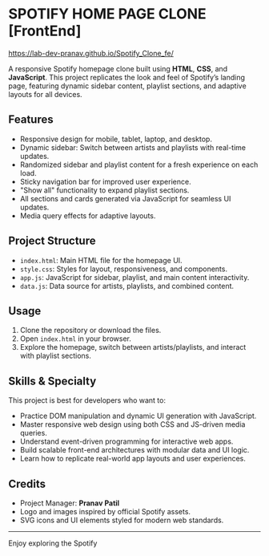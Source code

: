 # SPOTIFY HOME PAGE CLONE [FrontEnd]
https://lab-dev-pranav.github.io/Spotify_Clone_fe/

A responsive Spotify homepage clone built using **HTML**, **CSS**, and **JavaScript**. This project replicates the look and feel of Spotify’s landing page, featuring dynamic sidebar content, playlist sections, and adaptive layouts for all devices.

## Features

- Responsive design for mobile, tablet, laptop, and desktop.
- Dynamic sidebar: Switch between artists and playlists with real-time updates.
- Randomized sidebar and playlist content for a fresh experience on each load.
- Sticky navigation bar for improved user experience.
- "Show all" functionality to expand playlist sections.
- All sections and cards generated via JavaScript for seamless UI updates.
- Media query effects for adaptive layouts.

## Project Structure

- `index.html`: Main HTML file for the homepage UI.
- `style.css`: Styles for layout, responsiveness, and components.
- `app.js`: JavaScript for sidebar, playlist, and main content interactivity.
- `data.js`: Data source for artists, playlists, and combined content.

## Usage

1. Clone the repository or download the files.
2. Open `index.html` in your browser.
3. Explore the homepage, switch between artists/playlists, and interact with playlist sections.

## Skills & Specialty

This project is best for developers who want to:

- Practice DOM manipulation and dynamic UI generation with JavaScript.
- Master responsive web design using both CSS and JS-driven media queries.
- Understand event-driven programming for interactive web apps.
- Build scalable front-end architectures with modular data and UI logic.
- Learn how to replicate real-world app layouts and user experiences.

## Credits

- Project Manager: **Pranav Patil**
- Logo and images inspired by official Spotify assets.
- SVG icons and UI elements styled for modern web standards.

---

Enjoy exploring the Spotify

